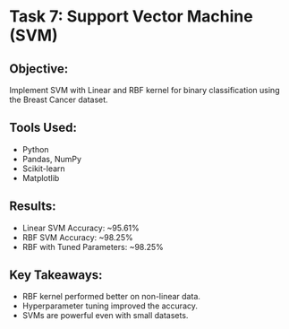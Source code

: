 # Task 7: Support Vector Machine (SVM)

## Objective:
Implement SVM with Linear and RBF kernel for binary classification using the Breast Cancer dataset.

## Tools Used:
- Python
- Pandas, NumPy
- Scikit-learn
- Matplotlib

## Results:
- Linear SVM Accuracy: ~95.61%
- RBF SVM Accuracy: ~98.25%
- RBF with Tuned Parameters: ~98.25%

## Key Takeaways:
- RBF kernel performed better on non-linear data.
- Hyperparameter tuning improved the accuracy.
- SVMs are powerful even with small datasets.
